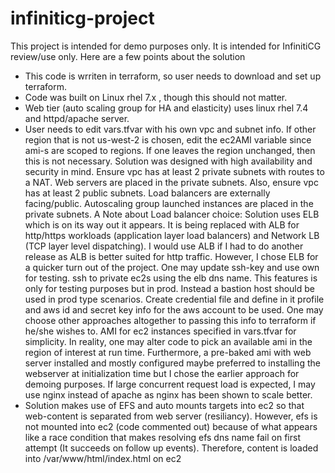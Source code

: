# infiniticg-project
This project is intended for demo purposes only.  It is intended for InfinitiCG review/use only. 
 Here are a few points about the solution
- This code is wrriten in terraform, so user needs to download and set up terraform.
- Code was built on Linux rhel 7.x , though this should not matter.
- Web tier (auto scaling group for HA and elasticity) uses linux rhel 7.4 and httpd/apache server.
- User needs to edit vars.tfvar with his own vpc and subnet info. If other region that is not us-west-2 is chosen, edit the ec2AMI variable
since ami-s are scoped to regions.  If one leaves the region unchanged, then this is not necessary.
Solution was designed with high availability and security in mind. Ensure vpc has at least 2 private subnets with routes to a NAT.  Web servers are placed in the private subnets. Also, ensure vpc has at least 2 public subnets. Load balancers are externally facing/public.
Autoscaling group launched instances are placed in the private subnets.
A Note about Load balancer choice: Solution uses ELB which is on its way out it appears.  It is being replaced with ALB for http/https workloads (application layer load balancers) and Network LB (TCP layer level dispatching). I would use ALB if I had to do another release as ALB is better suited for http traffic.  However, I chose ELB for a quicker turn out of the project.
One may update ssh-key and use own for testing. ssh to private ec2s using the elb dns name.  This features is only for testing purposes but in prod.  Instead a bastion host should be used in prod type scenarios.
Create credential file and define in it profile and aws id and secret key info for the aws account to be used. One may choose other approaches altogether to passing this info to terraform if he/she wishes to.
AMI for ec2 instances specified in vars.tfvar for simplicity.  In reality, one may alter code to pick an available ami in the region of interest at run time.  Furthermore, a pre-baked ami with web server installed and mostly configured maybe preferred to installing the webserver at initialization time but I chose the earlier approach for demoing purposes.
If large concurrent request load is expected, I may use nginx instead of apache as nginx has been shown to scale better. 
- Solution makes use of EFS and auto mounts targets into ec2 so that web-content is separated from web server (resiliancy).  However, efs is not mounted into ec2 (code commented out) because of what appears like a race condition that makes resolving efs dns name fail on first attempt (It succeeds on follow up events).  Therefore, content is loaded into /var/www/html/index.html on ec2

